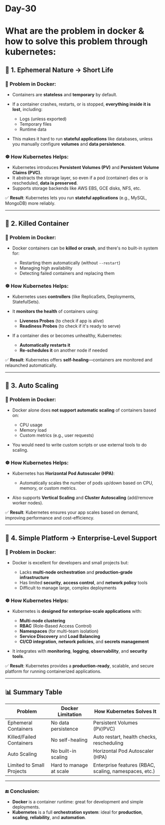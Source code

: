 # Day-30
# What are the problem in docker & how to solve this problem through kubernetes:
## 🔹 1. **Ephemeral Nature → Short Life**

### 🐳 **Problem in Docker**:

* Containers are **stateless** and **temporary** by default.
* If a container crashes, restarts, or is stopped, **everything inside it is lost**, including:

  * Logs (unless exported)
  * Temporary files
  * Runtime data
* This makes it hard to run **stateful applications** like databases, unless you manually configure **volumes** and **data persistence**.

### ☸️ **How Kubernetes Helps**:

* Kubernetes introduces **Persistent Volumes (PV)** and **Persistent Volume Claims (PVC)**.
* It abstracts the storage layer, so even if a pod (container) dies or is rescheduled, **data is preserved**.
* Supports storage backends like AWS EBS, GCE disks, NFS, etc.

✅ **Result**: Kubernetes lets you run **stateful applications** (e.g., MySQL, MongoDB) more reliably.

---

## 🔹 2. **Killed Container**

### 🐳 **Problem in Docker**:

* Docker containers can be **killed or crash**, and there's no built-in system for:

  * Restarting them automatically (without `--restart`)
  * Managing high availability
  * Detecting failed containers and replacing them

### ☸️ **How Kubernetes Helps**:

* Kubernetes uses **controllers** (like ReplicaSets, Deployments, StatefulSets).
* It **monitors the health** of containers using:

  * **Liveness Probes** (to check if app is alive)
  * **Readiness Probes** (to check if it's ready to serve)
* If a container dies or becomes unhealthy, Kubernetes:

  * **Automatically restarts it**
  * **Re-schedules it** on another node if needed

✅ **Result**: Kubernetes offers **self-healing**—containers are monitored and relaunched automatically.

---

## 🔹 3. **Auto Scaling**

### 🐳 **Problem in Docker**:

* Docker alone does **not support automatic scaling** of containers based on:

  * CPU usage
  * Memory load
  * Custom metrics (e.g., user requests)
* You would need to write custom scripts or use external tools to do scaling.

### ☸️ **How Kubernetes Helps**:

* Kubernetes has **Horizontal Pod Autoscaler (HPA)**:

  * Automatically scales the number of pods up/down based on CPU, memory, or custom metrics.
* Also supports **Vertical Scaling** and **Cluster Autoscaling** (add/remove worker nodes).

✅ **Result**: Kubernetes ensures your app scales based on demand, improving performance and cost-efficiency.

---

## 🔹 4. **Simple Platform → Enterprise-Level Support**

### 🐳 **Problem in Docker**:

* Docker is excellent for developers and small projects but:

  * Lacks **multi-node orchestration** and **production-grade infrastructure**
  * Has limited **security**, **access control**, and **network policy** tools
  * Difficult to manage large, complex deployments

### ☸️ **How Kubernetes Helps**:

* Kubernetes is **designed for enterprise-scale applications** with:

  * **Multi-node clustering**
  * **RBAC** (Role-Based Access Control)
  * **Namespaces** (for multi-team isolation)
  * **Service Discovery** and **Load Balancing**
  * **CI/CD integration**, **network policies**, and **secrets management**
* It integrates with **monitoring**, **logging**, **observability**, and **security tools**.

✅ **Result**: Kubernetes provides a **production-ready**, scalable, and secure platform for running containerized applications.

---

## 📊 Summary Table

| Problem                   | Docker Limitation       | How Kubernetes Solves It                              |
| ------------------------- | ----------------------- | ----------------------------------------------------- |
| Ephemeral Containers      | No data persistence     | Persistent Volumes (PV/PVC)                           |
| Killed/Failed Containers  | No self-healing         | Auto restart, health checks, rescheduling             |
| Auto Scaling              | No built-in scaling     | Horizontal Pod Autoscaler (HPA)                       |
| Limited to Small Projects | Hard to manage at scale | Enterprise features (RBAC, scaling, namespaces, etc.) |

---

### 🔚 Conclusion:

* **Docker** is a container runtime: great for development and simple deployments.
* **Kubernetes** is a full **orchestration system**: ideal for **production**, **scaling**, **reliability**, and **automation**.



